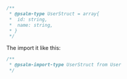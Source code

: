 ```php
/**
 * @psalm-type UserStruct = array{
 *  id: string,
 *  name: string,
 * }
 */
```

The import it like this:

```php
/**
 * @psalm-import-type UserStruct from User
 */
```